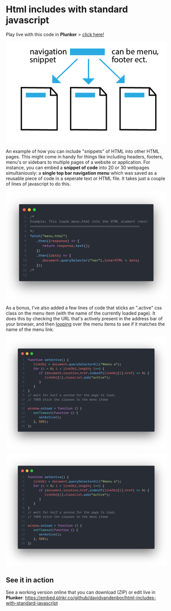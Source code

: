 # Html includes with standard javascript

Play live with this code in **Plunker** > [click here!](https://embed.plnkr.co/github/davidvandenbor/html-includes-with-standard-javascript)

![](img/explanation.png)

An example of how you can include "snippets" of HTML into other HTML pages. This might come in handy for things like including headers, footers, menu's or sidebars to multiple pages of a website or application. For instance, you can embed a **snippet of code** into 20 or 30 webpages simultaniously: a **single top bar navigation menu** which was saved as a reusable piece of code in a seperate text or HTML file. It takes just a couple of lines of javascript to do this.

![](img/html-include-with-javascript.png)

As a bonus, I've also added a few lines of code that sticks an ".active" css class on the menu item (with the name of the currently loaded page). It does this by checking the URL that's actively present in the address bar of your browser, and then [looping](https://www.w3schools.com/js/js_loop_for.asp) over the menu items to see if it matches the name of the menu link.

[![Alt text](img/set-active.png)](http://example.net/)

![](img/set-active.png)

## See it in action

See a working version online that you can download (ZIP) or edit live in **Plunker**:
https://embed.plnkr.co/github/davidvandenbor/html-includes-with-standard-javascript
